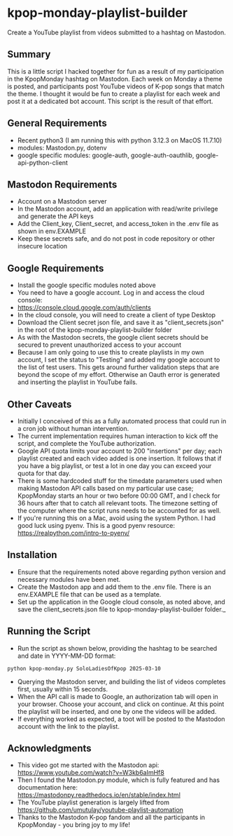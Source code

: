 # kpop-monday-playlist-builder
Create a YouTube playlist from videos submitted to a hashtag on Mastodon.

## Summary
This is a little script I hacked together for fun as a result of my participation in the KpopMonday hashtag on Mastodon. Each week on Monday a theme is posted, and participants post YouTube videos of K-pop songs that match the theme. I thought it would be fun to create a playlist for each week and post it at a dedicated bot account. This script is the result of that effort.

## General Requirements
- Recent python3 (I am running this with python 3.12.3 on MacOS 11.7.10)
- modules: Mastodon.py, dotenv
- google specific modules: google-auth, google-auth-oauthlib, google-api-python-client
 
## Mastodon Requirements
- Account on a Mastodon server
- In the Mastodon account, add an application with read/write privilege and generate the API keys
- Add the Client_key, Client_secret, and access_token in the .env file as shown in env.EXAMPLE
- Keep these secrets safe, and do not post in code repository or other insecure location

## Google Requirements
- Install the google specific modules noted above
- You need to have a google account. Log in and access the cloud console:
- https://console.cloud.google.com/auth/clients
- In the cloud console, you will need to create a client of type Desktop
- Download the Client secret json file, and save it as "client_secrets.json" in the root of the kpop-monday-playlist-builder folder
- As with the Mastodon secrets, the google client secrets should be secured to prevent unauthorized access to your account
- Because I am only going to use this to create playlists in my own account, I set the status to "Testing" and added my google account to the list of test users. This gets around further validation steps that are beyond the scope of my effort. Otherwise an Oauth error is generated and inserting the playlist in YouTube fails.

## Other Caveats
- Initially I conceived of this as a fully automated process that could run in a cron job without human intervention.
- The current implementation requires human interaction to kick off the script, and complete the YouTube authorization.
- Google API quota limits your account to 200 "insertions" per day; each playlist created and each video added is one insertion. It follows that if you have a big playlist, or test a lot in one day you can exceed your quota for that day.
- There is some hardcoded stuff for the timedate parameters used when making Mastodon API calls based on my particular use case; KpopMonday starts an hour or two before 00:00 GMT, and I check for 36 hours after that to catch all relevant toots. The timezone setting of the computer where the script runs needs to be accounted for as well.
- If you're running this on a Mac, avoid using the system Python. I had good luck using pyenv. This is a good pyenv resource: https://realpython.com/intro-to-pyenv/

## Installation
- Ensure that the requirements noted above regarding python version and necessary modules have been met.
- Create the Mastodon app and add them to the .env file. There is an env.EXAMPLE file that can be used as a template.
- Set up the application in the Google cloud console, as noted above, and save the client_secrets.json file to kpop-monday-playlist-builder folder._

## Running the Script
- Run the script as shown below, providing the hashtag to be searched and date in YYYY-MM-DD format:

```
python kpop-monday.py SoloLadiesOfKpop 2025-03-10
```

- Querying the Mastodon server, and building the list of videos completes first, usually within 15 seconds.
- When the API call is made to Google, an authorization tab will open in your browser. Choose your account, and click on continue. At this point the playlist will be inserted, and one by one the videos will be added.
- If everything worked as expected, a toot will be posted to the Mastodon account with the link to the playlist.

## Acknowledgments
- This video got me started with the Mastodon api: https://www.youtube.com/watch?v=W3kb6aImHf8
- Then I found the Mastodon.py module, which is fully featured and has documentation here: https://mastodonpy.readthedocs.io/en/stable/index.html
- The YouTube playlist generation is largely lifted from https://github.com/umutulay/youtube-playlist-automation
- Thanks to the Mastodon K-pop fandom and all the participants in KpopMonday - you bring joy to my life!
